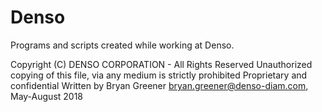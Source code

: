 # Denso
Programs and scripts created while working at Denso.


Copyright (C) DENSO CORPORATION - All Rights Reserved
Unauthorized copying of this file, via any medium is strictly prohibited
Proprietary and confidential
Written by Bryan Greener <bryan.greener@denso-diam.com>, May-August 2018
